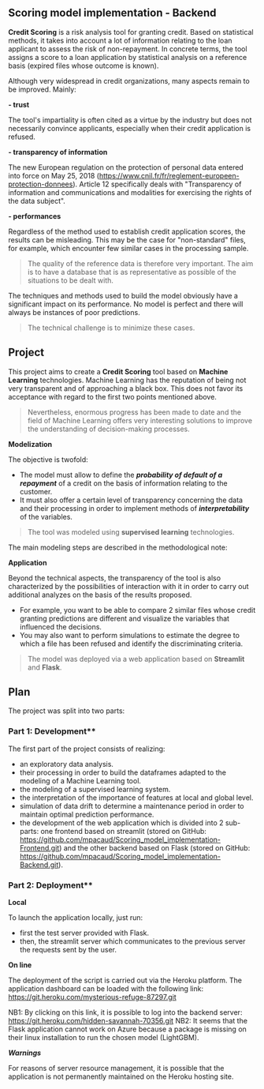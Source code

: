 ## Scoring model implementation - Backend

**Credit Scoring** is a risk analysis tool for granting credit. Based on statistical methods, it takes into account a lot of information relating to the loan applicant to assess the risk of non-repayment. In concrete terms, the tool assigns a score to a loan application by statistical analysis on a reference basis (expired files whose outcome is known).

Although very widespread in credit organizations, many aspects remain to be improved. Mainly:

**- trust**

The tool's impartiality is often cited as a virtue by the industry but does not necessarily convince applicants, especially when their credit application is refused.

**- transparency of information**

The new European regulation on the protection of personal data entered into force on May 25, 2018 (https://www.cnil.fr/fr/reglement-europeen-protection-donnees). Article 12 specifically deals with "Transparency of information and communications and modalities for exercising the rights of the data subject".

**- performances**

Regardless of the method used to establish credit application scores, the results can be misleading. This may be the case for "non-standard" files, for example, which encounter few similar cases in the processing sample.

>The quality of the reference data is therefore very important. The aim is to have a database that is as representative as possible of the situations to be dealt with.

The techniques and methods used to build the model obviously have a significant impact on its performance. No model is perfect and there will always be instances of poor predictions.

>The technical challenge is to minimize these cases.


## Project

This project aims to create a **Credit Scoring** tool based on **Machine Learning** technologies. Machine Learning has the reputation of being not very transparent and of approaching a black box. This does not favor its acceptance with regard to the first two points mentioned above.

>Nevertheless, enormous progress has been made to date and the field of Machine Learning offers very interesting solutions to improve the understanding of decision-making processes.


**Modelization**

The objective is twofold:

+ The model must allow to define the ***probability of default of a repayment*** of a credit on the basis of information relating to the customer.
+ It must also offer a certain level of transparency concerning the data and their processing in order to implement methods of ***interpretability*** of the variables.

>The tool was modeled using **supervised learning** technologies.

The main modeling steps are described in the methodological note:


**Application**

Beyond the technical aspects, the transparency of the tool is also characterized by the possibilities of interaction with it in order to carry out additional analyzes on the basis of the results proposed.

+ For example, you want to be able to compare 2 similar files whose credit granting predictions are different and visualize the variables that influenced the decisions.
+ You may also want to perform simulations to estimate the degree to which a file has been refused and identify the discriminating criteria.

>The model was deployed via a web application based on **Streamlit** and **Flask**.


## Plan

The project was split into two parts:

### Part 1: Development**

The first part of the project consists of realizing:
- an exploratory data analysis.
- their processing in order to build the dataframes adapted to the modeling of a Machine Learning tool.
- the modeling of a supervised learning system.
- the interpretation of the importance of features at local and global level.
- simulation of data drift to determine a maintenance period in order to maintain optimal prediction performance.
- the development of the web application which is divided into 2 sub-parts: one frontend based on streamlit (stored on GitHub: https://github.com/mpacaud/Scoring_model_implementation-Frontend.git) and the other backend based on Flask (stored on GitHub: https://github.com/mpacaud/Scoring_model_implementation-Backend.git).

### Part 2: Deployment**

**Local**

To launch the application locally, just run:
- first the test server provided with Flask.
- then, the streamlit server which communicates to the previous server the requests sent by the user.

**On line**

The deployment of the script is carried out via the Heroku platform. The application dashboard can be loaded with the following link: https://git.heroku.com/mysterious-refuge-87297.git

NB1: By clicking on this link, it is possible to log into the backend server: https://git.heroku.com/hidden-savannah-70356.git
NB2: It seems that the Flask application cannot work on Azure because a package is missing on their linux installation to run the chosen model (LightGBM).

***Warnings***

For reasons of server resource management, it is possible that the application is not permanently maintained on the Heroku hosting site.
